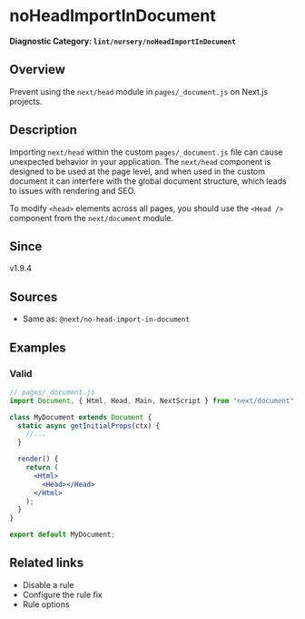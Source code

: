 # noHeadImportInDocument

**Diagnostic Category: `lint/nursery/noHeadImportInDocument`**

## Overview

Prevent using the `next/head` module in `pages/_document.js` on Next.js projects.

## Description

Importing `next/head` within the custom `pages/_document.js` file can cause unexpected behavior in your application. The `next/head` component is designed to be used at the page level, and when used in the custom document it can interfere with the global document structure, which leads to issues with rendering and SEO.

To modify `<head>` elements across all pages, you should use the `<Head />` component from the `next/document` module.

## Since
v1.9.4

## Sources
- Same as: `@next/no-head-import-in-document`

## Examples

### Valid

```jsx
// pages/_document.js
import Document, { Html, Head, Main, NextScript } from "next/document";

class MyDocument extends Document {
  static async getInitialProps(ctx) {
    //...
  }

  render() {
    return (
      <Html>
        <Head></Head>
      </Html>
    );
  }
}

export default MyDocument;
```

## Related links
- Disable a rule
- Configure the rule fix
- Rule options